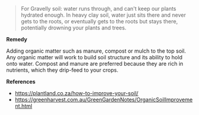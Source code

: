 > For Gravelly soil: water runs through, and can't keep our plants hydrated enough. In heavy clay soil, water just sits there and never gets to the roots, or eventually gets to the roots but stays there, potentially drowning your plants and trees.

**Remedy**

Adding organic matter such as manure, compost or mulch to the top soil.  Any organic matter will work to build soil structure and its ability to hold onto water. Compost and manure are preferred because they are rich in nutrients, which they drip-feed to your crops.

**References**

- https://plantland.co.za/how-to-improve-your-soil/
- https://greenharvest.com.au/GreenGardenNotes/OrganicSoilImprovement.html